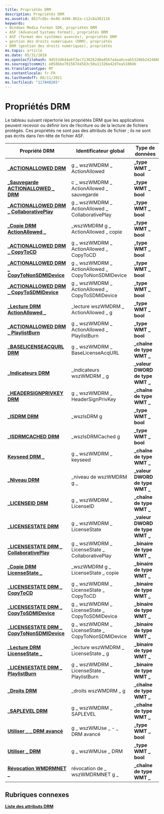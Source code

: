 ```yaml
---
title: Propriétés DRM
description: Propriétés DRM
ms.assetid: 862fc8bc-6e40-4496-862a-c12c8a382116
keywords:
- Windows Media Format SDK, propriétés DRM
- ASF (Advanced Systems Format), propriétés DRM
- ASF (format des systèmes avancés), propriétés DRM
- gestion des droits numériques (DRM), propriétés
- DRM (gestion des droits numériques), propriétés
ms.topic: article
ms.date: 05/31/2018
ms.openlocfilehash: 9d553d644a6f3ec7130262d0e8567a4aa6ceab53286b24248607b1928991f51d
ms.sourcegitcommit: e858bbe701567d4583c50a11326e42d7ea51804b
ms.translationtype: MT
ms.contentlocale: fr-FR
ms.lasthandoff: 08/11/2021
ms.locfileid: "117848265"
---
```

# <a name="drm-properties"></a>Propriétés DRM

Le tableau suivant répertorie les propriétés DRM que les applications peuvent recevoir ou définir lors de l’écriture ou de la lecture de fichiers protégés. Ces propriétés ne sont pas des attributs de fichier ; ils ne sont pas écrits dans l’en-tête de fichier ASF.



| Propriété DRM                                                                             | Identificateur global                               | Type de données             |
|------------------------------------------------------------------------------------------|-------------------------------------------------|-----------------------|
| [**\_ACTIONALLOWED DRM**](drm-actionallowed.md)                                          | g \_ wszWMDRM \_ ActionAllowed                      | **\_type WMT \_ bool**   |
| [**\_Sauvegarde ACTIONALLOWED \_ DRM**](drm-actionallowed-backup.md)                           | c \_ wszWMDRM \_ ActionAllowed \_ sauvegarde              | **\_type WMT \_ bool**   |
| [**\_ACTIONALLOWED DRM \_ CollaborativePlay**](drm-actionallowed-collaborativeplay.md)     | g \_ wszWMDRM \_ ActionAllowed \_ CollaborativePlay   | **\_type WMT \_ bool**   |
| [**\_Copie DRM ActionAllowed \_**](drm-actionallowed-copy.md)                               | \_wszWMDRM g \_ ActionAllowed \_ copie                | **\_type WMT \_ bool**   |
| [**\_ACTIONALLOWED DRM \_ CopyToCD**](drm-actionallowed-copytocd.md)                       | g \_ wszWMDRM \_ ActionAllowed \_ CopyToCD            | **\_type WMT \_ bool**   |
| [**\_ACTIONALLOWED DRM \_ CopyToNonSDMIDevice**](drm-actionallowed-copytononsdmidevice.md) | g \_ wszWMDRM \_ ActionAllowed \_ CopyToNonSDMIDevice | **\_type WMT \_ bool**   |
| [**\_ACTIONALLOWED DRM \_ CopyToSDMIDevice**](drm-actionallowed-copytosdmidevice.md)       | g \_ wszWMDRM \_ ActionAllowed \_ CopyToSDMIDevice    | **\_type WMT \_ bool**   |
| [**\_Lecture DRM ActionAllowed \_**](drm-actionallowed-playback.md)                       | \_lecture wszWMDRM \_ ActionAllowed \_ g            | **\_type WMT \_ bool**   |
| [**\_ACTIONALLOWED DRM \_ PlaylistBurn**](drm-actionallowed-playlistburn.md)               | g \_ wszWMDRM \_ ActionAllowed \_ PlaylistBurn        | **\_type WMT \_ bool**   |
| [**\_BASELICENSEACQURL DRM**](drm-baselicenseacqurl.md)                                  | g \_ wszWMDRM \_ BaseLicenseAcqURL                  | **\_chaîne de type WMT \_** |
| [**\_Indicateurs DRM**](drm-flags.md)                                                          | \_indicateurs wszWMDRM \_ g                              | **\_valeur DWORD de type WMT \_**  |
| [**\_HEADERSIGNPRIVKEY DRM**](drm-headersignprivkey.md)                                  | g \_ wszWMDRM \_ HeaderSignPrivKey                  | **\_chaîne de type WMT \_** |
| [**\_ISDRM DRM**](drm-isdrm.md)                                                          | \_wszIsDRM g                                     | **\_type WMT \_ bool**   |
| [**\_ISDRMCACHED DRM**](drm-isdrmcached.md)                                              | \_wszIsDRMCached g                               | **\_type WMT \_ bool**   |
| [**Keyseed DRM \_**](drm-keyseed.md)                                                      | g \_ wszWMDRM \_ keyseed                            | **\_chaîne de type WMT \_** |
| [**\_Niveau DRM**](drm-level.md)                                                          | \_niveau de wszWMDRM g \_                              | **\_valeur DWORD de type WMT \_**  |
| [**\_LICENSEID DRM**](drm-licenseid.md)                                                  | g \_ wszWMDRM \_ LicenseID                          | **\_chaîne de type WMT \_** |
| [**\_LICENSESTATE DRM**](drm-licensestate.md)                                            | g \_ wszWMDRM \_ LicenseState                       | **\_valeur DWORD de type WMT \_**  |
| [**\_LICENSESTATE DRM \_ CollaborativePlay**](drm-licensestate-collaborativeplay.md)       | g \_ wszWMDRM \_ LicenseState \_ CollaborativePlay    | **\_binaire de type WMT \_** |
| [**\_Copie DRM LicenseState \_**](drm-licensestate-copy.md)                                 | \_wszWMDRM g \_ LicenseState \_ copie                 | **\_binaire de type WMT \_** |
| [**\_LICENSESTATE DRM \_ CopyToCD**](drm-licensestate-copytocd.md)                         | g \_ wszWMDRM \_ LicenseState \_ CopyToCD             | **\_binaire de type WMT \_** |
| [**\_LICENSESTATE DRM \_ CopyToSDMIDevice**](drm-licensestate-copytosdmidevice.md)         | g \_ wszWMDRM \_ LicenseState \_ CopyToSDMIDevice     | **\_binaire de type WMT \_** |
| [**\_LICENSESTATE DRM \_ CopyToNonSDMIDevice**](drm-licensestate-copytononsdmidevice.md)   | g \_ wszWMDRM \_ LicenseState \_ CopyToNonSDMIDevice  | **\_binaire de type WMT \_** |
| [**\_Lecture DRM LicenseState \_**](drm-licensestate-playback.md)                         | \_lecture wszWMDRM \_ LicenseState \_ g             | **\_binaire de type WMT \_** |
| [**\_LICENSESTATE DRM \_ PlaylistBurn**](drm-licensestate-playlistburn.md)                 | g \_ wszWMDRM \_ LicenseState \_ PlaylistBurn         | **\_binaire de type WMT \_** |
| [**\_Droits DRM**](drm-rights.md)                                                        | \_droits wszWMDRM \_ g                             | **\_chaîne de type WMT \_** |
| [**\_SAPLEVEL DRM**](drm-saplevel--deprecated.md)                                        | g \_ wszWMDRM \_ SAPLEVEL                           | **\_chaîne de type WMT \_** |
| [**Utiliser \_ \_ DRM avancé**](use-advanced-drm.md)                                           | g \_ wszWMUse \_ - \_ DRM avancé                      | **\_type WMT \_ bool**   |
| [**Utiliser \_ DRM**](use-drm.md)                                                              | g \_ wszWMUse \_ DRM                                | **\_type WMT \_ bool**   |
| [**Révocation WMDRMNET \_**](wmdrmnet-revocation.md)                                      | révocation de \_ wszWMDRMNET g \_                      | **\_chaîne de type WMT \_** |



 

## <a name="related-topics"></a>Rubriques connexes

<dl> <dt>

[**Liste des attributs DRM**](drm-attribute-list.md)
</dt> </dl>

 

 




